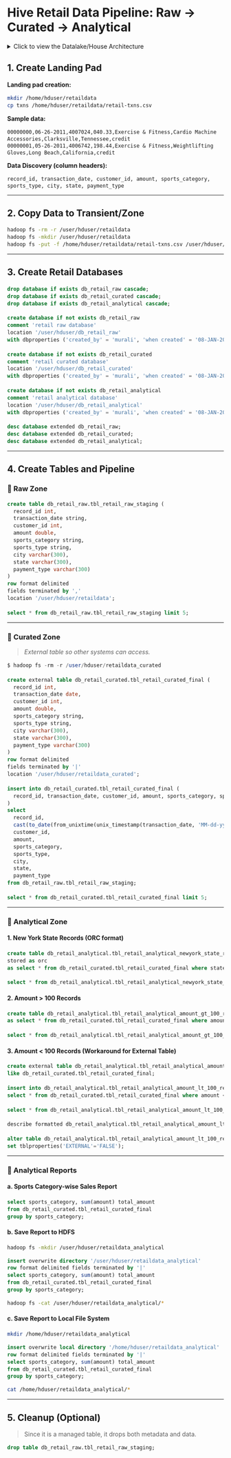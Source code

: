 
# Hive Retail Data Pipeline: Raw → Curated → Analytical

<details>
  <summary> Click to view the Datalake/House Architecture </summary>
  <img src="images/datalakehouse-arch.png" alt="Diagram">
</details>


## 1. Create Landing Pad

**Landing pad creation:**

```bash
mkdir /home/hduser/retaildata
cp txns /home/hduser/retaildata/retail-txns.csv
```

**Sample data:**

```
00000000,06-26-2011,4007024,040.33,Exercise & Fitness,Cardio Machine Accessories,Clarksville,Tennessee,credit
00000001,05-26-2011,4006742,198.44,Exercise & Fitness,Weightlifting Gloves,Long Beach,California,credit
```

**Data Discovery (column headers):**

```
record_id, transaction_date, customer_id, amount, sports_category, sports_type, city, state, payment_type
```

---

## 2. Copy Data to Transient/Zone

```bash
hadoop fs -rm -r /user/hduser/retaildata
hadoop fs -mkdir /user/hduser/retaildata
hadoop fs -put -f /home/hduser/retaildata/retail-txns.csv /user/hduser/retaildata/retail-txns.csv
```

---

## 3. Create Retail Databases

```sql
drop database if exists db_retail_raw cascade;
drop database if exists db_retail_curated cascade;
drop database if exists db_retail_analytical cascade;

create database if not exists db_retail_raw 
comment 'retail raw database' 
location '/user/hduser/db_retail_raw' 
with dbproperties ('created_by' = 'murali', 'when created' = '08-JAN-2025');

create database if not exists db_retail_curated 
comment 'retail curated database' 
location '/user/hduser/db_retail_curated' 
with dbproperties ('created_by' = 'murali', 'when created' = '08-JAN-2025');

create database if not exists db_retail_analytical 
comment 'retail analytical database' 
location '/user/hduser/db_retail_analytical' 
with dbproperties ('created_by' = 'murali', 'when created' = '08-JAN-2025');

desc database extended db_retail_raw;
desc database extended db_retail_curated;
desc database extended db_retail_analytical;
```

---

## 4. Create Tables and Pipeline

### 🔹 Raw Zone

```sql
create table db_retail_raw.tbl_retail_raw_staging (
  record_id int, 
  transaction_date string, 
  customer_id int, 
  amount double, 
  sports_category string, 
  sports_type string, 
  city varchar(300), 
  state varchar(300), 
  payment_type varchar(300)
)
row format delimited 
fields terminated by ',' 
location '/user/hduser/retaildata';

select * from db_retail_raw.tbl_retail_raw_staging limit 5;
```

---

### 🔹 Curated Zone

> *External table so other systems can access.*

```sql
$ hadoop fs -rm -r /user/hduser/retaildata_curated

create external table db_retail_curated.tbl_retail_curated_final (
  record_id int, 
  transaction_date date, 
  customer_id int, 
  amount double, 
  sports_category string, 
  sports_type string, 
  city varchar(300), 
  state varchar(300), 
  payment_type varchar(300)
)
row format delimited 
fields terminated by '|' 
location '/user/hduser/retaildata_curated';

insert into db_retail_curated.tbl_retail_curated_final (
  record_id, transaction_date, customer_id, amount, sports_category, sports_type, city, state, payment_type
)
select 
  record_id, 
  cast(to_date(from_unixtime(unix_timestamp(transaction_date, 'MM-dd-yyyy'))) as date), 
  customer_id, 
  amount, 
  sports_category, 
  sports_type, 
  city, 
  state, 
  payment_type 
from db_retail_raw.tbl_retail_raw_staging;

select * from db_retail_curated.tbl_retail_curated_final limit 5;
```

---

### 🔹 Analytical Zone

#### 1. New York State Records (ORC format)

```sql
create table db_retail_analytical.tbl_retail_analytical_newyork_state_records 
stored as orc 
as select * from db_retail_curated.tbl_retail_curated_final where state='New York';

select * from db_retail_analytical.tbl_retail_analytical_newyork_state_records limit 5;
```

#### 2. Amount > 100 Records

```sql
create table db_retail_analytical.tbl_retail_analytical_amount_gt_100_records 
as select * from db_retail_curated.tbl_retail_curated_final where amount > 100;

select * from db_retail_analytical.tbl_retail_analytical_amount_gt_100_records limit 5;
```

#### 3. Amount < 100 Records (Workaround for External Table)

```sql
create external table db_retail_analytical.tbl_retail_analytical_amount_lt_100_records 
like db_retail_curated.tbl_retail_curated_final;

insert into db_retail_analytical.tbl_retail_analytical_amount_lt_100_records 
select * from db_retail_curated.tbl_retail_curated_final where amount < 100;

select * from db_retail_analytical.tbl_retail_analytical_amount_lt_100_records limit 5;

describe formatted db_retail_analytical.tbl_retail_analytical_amount_lt_100_records;

alter table db_retail_analytical.tbl_retail_analytical_amount_lt_100_records 
set tblproperties('EXTERNAL'='FALSE');
```

---

### 🔸 Analytical Reports

#### a. Sports Category-wise Sales Report

```sql
select sports_category, sum(amount) total_amount 
from db_retail_curated.tbl_retail_curated_final 
group by sports_category;
```

#### b. Save Report to HDFS

```bash
hadoop fs -mkdir /user/hduser/retaildata_analytical
```

```sql
insert overwrite directory '/user/hduser/retaildata_analytical'
row format delimited fields terminated by '|'
select sports_category, sum(amount) total_amount 
from db_retail_curated.tbl_retail_curated_final 
group by sports_category;
```

```bash
hadoop fs -cat /user/hduser/retaildata_analytical/*
```

#### c. Save Report to Local File System

```bash
mkdir /home/hduser/retaildata_analytical
```

```sql
insert overwrite local directory '/home/hduser/retaildata_analytical'
row format delimited fields terminated by '|'
select sports_category, sum(amount) total_amount 
from db_retail_curated.tbl_retail_curated_final 
group by sports_category;
```

```bash
cat /home/hduser/retaildata_analytical/*
```

---

## 5. Cleanup (Optional)

> Since it is a managed table, it drops both metadata and data.

```sql
drop table db_retail_raw.tbl_retail_raw_staging;
```
